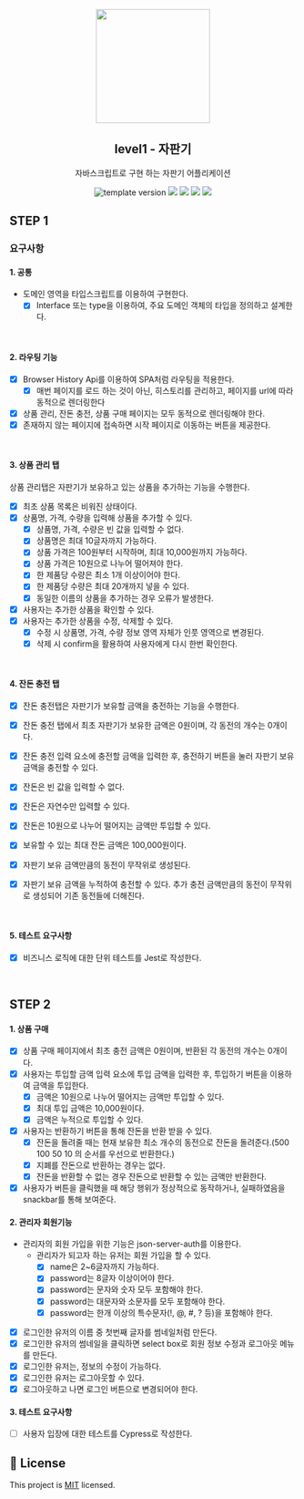 <p align="middle" >
  <img width="200px;" src="./images/popcorn.png"/>
</p>
<h2 align="middle">level1 - 자판기</h2>
<p align="middle">자바스크립트로 구현 하는 자판기 어플리케이션</p>
<p align="middle">
  <img src="https://img.shields.io/badge/version-1.0.0-blue?style=flat-square" alt="template version"/>
  <img src="https://img.shields.io/badge/language-html-red.svg?style=flat-square"/>
  <img src="https://img.shields.io/badge/language-css-blue.svg?style=flat-square"/>
  <img src="https://img.shields.io/badge/language-js-yellow.svg?style=flat-square"/>
  <img src="https://img.shields.io/badge/license-MIT-brightgreen.svg?style=flat-square"/>
</p>

## STEP 1

### 요구사항

#### 1. 공통

- 도메인 영역을 타입스크립트를 이용하여 구현한다.
  - [x] Interface 또는 type을 이용하여, 주요 도메인 객체의 타입을 정의하고 설계한다.

<br>

#### 2. 라우팅 기능

- [x] Browser History Api를 이용하여 SPA처럼 라우팅을 적용한다.
  - [x] 매번 페이지를 로드 하는 것이 아닌, 히스토리를 관리하고, 페이지를 url에 따라 동적으로 렌더링한다
- [x] 상품 관리, 잔돈 충전, 상품 구매 페이지는 모두 동적으로 렌더링해야 한다.
- [x] 존재하지 않는 페이지에 접속하면 시작 페이지로 이동하는 버튼을 제공한다.

<br>

#### 3. 상품 관리 탭

상품 관리탭은 자판기가 보유하고 있는 상품을 추가하는 기능을 수행한다.

- [x] 최초 상품 목록은 비워진 상태이다.
- [x] 상품명, 가격, 수량을 입력해 상품을 추가할 수 있다.
  - [x] 상품명, 가격, 수량은 빈 값을 입력할 수 없다.
  - [x] 상품명은 최대 10글자까지 가능하다.
  - [x] 상품 가격은 100원부터 시작하며, 최대 10,000원까지 가능하다.
  - [x] 상품 가격은 10원으로 나누어 떨어져야 한다.
  - [x] 한 제품당 수량은 최소 1개 이상이어야 한다.
  - [x] 한 제품당 수량은 최대 20개까지 넣을 수 있다.
  - [x] 동일한 이름의 상품을 추가하는 경우 오류가 발생한다.
- [x] 사용자는 추가한 상품을 확인할 수 있다.
- [x] 사용자는 추가한 상품을 수정, 삭제할 수 있다.
  - [x] 수정 시 상품명, 가격, 수량 정보 영역 자체가 인풋 영역으로 변경된다.
  - [x] 삭제 시 confirm을 활용하여 사용자에게 다시 한번 확인한다.

<br>

#### 4. 잔돈 충전 탭

- [x] 잔돈 충전탭은 자판기가 보유할 금액을 충전하는 기능을 수행한다.

- [x] 잔돈 충전 탭에서 최초 자판기가 보유한 금액은 0원이며, 각 동전의 개수는 0개이다.
- [x] 잔돈 충전 입력 요소에 충전할 금액을 입력한 후, 충전하기 버튼을 눌러 자판기 보유 금액을 충전할 수 있다.
- [x] 잔돈은 빈 값을 입력할 수 없다.
- [x] 잔돈은 자연수만 입력할 수 있다.
- [x] 잔돈은 10원으로 나누어 떨어지는 금액만 투입할 수 있다.
- [x] 보유할 수 있는 최대 잔돈 금액은 100,000원이다.
- [x] 자판기 보유 금액만큼의 동전이 무작위로 생성된다.
- [x] 자판기 보유 금액을 누적하여 충전할 수 있다. 추가 충전 금액만큼의 동전이 무작위로 생성되어 기존 동전들에 더해진다.

<br>

#### 5. 테스트 요구사항

- [x] 비즈니스 로직에 대한 단위 테스트를 Jest로 작성한다.

<br>

## STEP 2

#### 1. 상품 구매

- [x] 상품 구매 페이지에서 최초 충전 금액은 0원이며, 반환된 각 동전의 개수는 0개이다.
- [x] 사용자는 투입할 금액 입력 요소에 투입 금액을 입력한 후, 투입하기 버튼을 이용하여 금액을 투입한다.
  - [x] 금액은 10원으로 나누어 떨어지는 금액만 투입할 수 있다.
  - [x] 최대 투입 금액은 10,000원이다.
  - [x] 금액은 누적으로 투입할 수 있다.
- [x] 사용자는 반환하기 버튼을 통해 잔돈을 반환 받을 수 있다.
  - [x] 잔돈을 돌려줄 때는 현재 보유한 최소 개수의 동전으로 잔돈을 돌려준다.(500 100 50 10 의 순서를 우선으로 반환한다.)
  - [x] 지폐를 잔돈으로 반환하는 경우는 없다.
  - [x] 잔돈을 반환할 수 없는 경우 잔돈으로 반환할 수 있는 금액만 반환한다.
- [x] 사용자가 버튼을 클릭했을 때 해당 행위가 정상적으로 동작하거나, 실패하였음을 snackbar를 통해 보여준다.

#### 2. 관리자 회원기능

- 관리자의 회원 가입을 위한 기능은 json-server-auth를 이용한다.
  - 관리자가 되고자 하는 유저는 회원 가입을 할 수 있다.
    - [x] name은 2~6글자까지 가능하다.
    - [x] password는 8글자 이상이어야 한다.
    - [x] password는 문자와 숫자 모두 포함해야 한다.
    - [x] password는 대문자와 소문자를 모두 포함해야 한다.
    - [x] password는 한개 이상의 특수문자(!, @, #, ? 등)을 포함해야 한다.
- [x] 로그인한 유저의 이름 중 첫번째 글자를 썸네일처럼 만든다.
- [x] 로그인한 유저의 썸네일을 클릭하면 select box로 회원 정보 수정과 로그아웃 메뉴를 만든다.
- [x] 로그인한 유저는, 정보의 수정이 가능하다.
- [x] 로그인한 유저는 로그아웃할 수 있다.
- [x] 로그아웃하고 나면 로그인 버튼으로 변경되어야 한다.

#### 3. 테스트 요구사항

- [ ] 사용자 입장에 대한 테스트를 Cypress로 작성한다.

## 📝 License

This project is [MIT](https://github.com/woowacourse/javascript-vendingmachine/blob/main/LICENSE) licensed.
